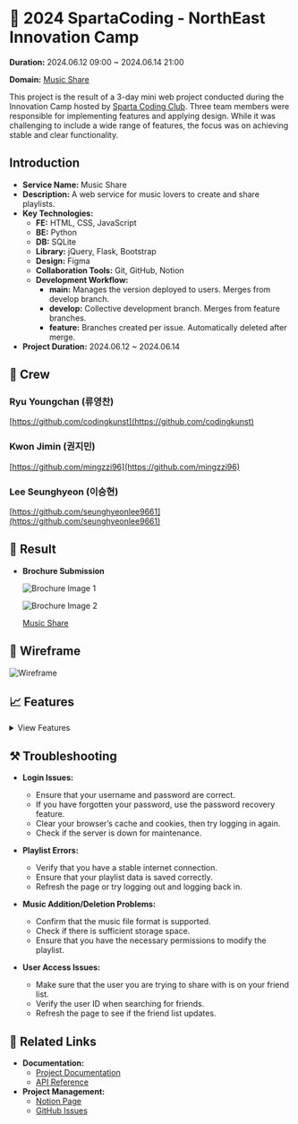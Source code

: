 # 🎵 2024 SpartaCoding - NorthEast Innovation Camp

<aside>
  
**Duration:** 2024.06.12 09:00 ~ 2024.06.14 21:00

**Domain:** [Music Share](http://dlrjfdlfrdj.pythonanywhere.com)

This project is the result of a 3-day mini web project conducted during the Innovation Camp hosted by [Sparta Coding Club](https://spartacodingclub.kr). Three team members were responsible for implementing features and applying design. While it was challenging to include a wide range of features, the focus was on achieving stable and clear functionality.


## Introduction

- **Service Name:** Music Share
- **Description:** A web service for music lovers to create and share playlists.
- **Key Technologies:**
    - **FE:** HTML, CSS, JavaScript
    - **BE:** Python
    - **DB:** SQLite
    - **Library:** jQuery, Flask, Bootstrap
    - **Design:** Figma
    - **Collaboration Tools:** Git, GitHub, Notion
    - **Development Workflow:**
        - **main:** Manages the version deployed to users. Merges from develop branch.
        - **develop:** Collective development branch. Merges from feature branches.
        - **feature:** Branches created per issue. Automatically deleted after merge.
- **Project Duration:** 2024.06.12 ~ 2024.06.14

## 🌟 Crew

### Ryu Youngchan (류영찬)

[https://github.com/codingkunst](https://github.com/codingkunst)

### Kwon Jimin (권지민)

[https://github.com/mingzzi96](https://github.com/mingzzi96)

### Lee Seunghyeon (이승현)

[https://github.com/seunghyeonlee9661](https://github.com/seunghyeonlee9661)

## 🥇 Result

- **Brochure Submission**

    ![Brochure Image 1](2024%20NE%20Innovation%20Camp%20-%2014%20ac02e28f97144d15a099c4cedd3694ed/%ED%99%94%EB%A9%B4_%EC%BA%A1%EC%B2%98_2024-06-14_150535.jpg)

    ![Brochure Image 2](2024%20NE%20Innovation%20Camp%20-%2014%20ac02e28f97144d15a099c4cedd3694ed/20240616_100456.png)

    [Music Share](http://dlrjfdlfrdj.pythonanywhere.com/playlists/)

## 🔲 Wireframe

![Wireframe](2024%20NE%20Innovation%20Camp%20-%2014%20ac02e28f97144d15a099c4cedd3694ed/Untitled%201.png)

## 📈 Features

<details>
  <summary>View Features</summary>

  - **Login Screen**
    
    ![Login Screen](2024%20NE%20Innovation%20Camp%20-%2014%20ac02e28f97144d15a099c4cedd3694ed/Untitled%202.png)
    
    Enter user ID and password to login.
    
  - **Sign Up**
    
    ![Sign Up](2024%20NE%20Innovation%20Camp%20-%2014%20ac02e28f97144d15a099c4cedd3694ed/Untitled%203.png)
    
  - **User Information Management**
    1. **Change Password:** Update password with new information.
        
        ![Change Password](2024%20NE%20Innovation%20Camp%20-%2014%20ac02e28f97144d15a099c4cedd3694ed/20240614_134046.png)
        
    2. **Change Name:** Update user's name.
        
        ![Change Name](2024%20NE%20Innovation%20Camp%20-%2014%20ac02e28f97144d15a099c4cedd3694ed/20240614_134328.png)
        
    3. **Delete Account:** Delete user account along with all playlists and music.
        
        ![Delete Account](2024%20NE%20Innovation%20Camp%20-%2014%20ac02e28f97144d15a099c4cedd3694ed/20240614_134328_1.png)
        
  - **User Search and Friend Addition**
    1. **Search User:** Search other users by ID and add them as friends.
        
        ![Search User](2024%20NE%20Innovation%20Camp%20-%2014%20ac02e28f97144d15a099c4cedd3694ed/20240614_102716.png)
        
    2. **Delete Friends:** Remove users from the friend list.
        
        ![Delete Friends](2024%20NE%20Innovation%20Camp%20-%2014%20ac02e28f97144d15a099c4cedd3694ed/Untitled%204.png)
        
    3. **User Access Verification:** Only friends can access your playlists.
        
        ![Access Verification](2024%20NE%20Innovation%20Camp%20-%2014%20ac02e28f97144d15a099c4cedd3694ed/Untitled%205.png)
        
    4. **Top Menu:** Allows user search by ID to share playlists easily. Added users can be removed by clicking the "x" button. Only friends can access other users' playlists.
  - **Playlist Creation/Deletion/Modification**

    ![Create Playlist](2024%20NE%20Innovation%20Camp%20-%2014%20ac02e28f97144d15a099c4cedd3694ed/20240614_150535.jpg)
    
    Create a playlist with a name and image.

    ![Modify Playlist](2024%20NE%20Innovation%20Camp%20-%2014%20ac02e28f97144d15a099c4cedd3694ed/20240614_150535_2.jpg)
    
    Modify the playlist name and image.

  - **Playlist Page**

    ![Playlist Page](2024%20NE%20Innovation%20Camp%20-%2014%20ac02e28f97144d15a099c4cedd3694ed/20240614_150535_3.jpg)
    
    View your personal playlists.

  - **Add and Delete Music**

    Add and delete music from playlists.
    
    ![Add/Delete Music](2024%20NE%20Innovation%20Camp%20-%2014%20ac02e28f97144d15a099c4cedd3694ed/20240614_144832.png)

  - **Dark/Light Mode**

    Uses local storage to save the chosen color mode. This keeps the selected mode even after refreshing the page or reopening the site.

</details>

## ⚒️ Troubleshooting

- **Login Issues:**
    - Ensure that your username and password are correct.
    - If you have forgotten your password, use the password recovery feature.
    - Clear your browser’s cache and cookies, then try logging in again.
    - Check if the server is down for maintenance.

- **Playlist Errors:**
    - Verify that you have a stable internet connection.
    - Ensure that your playlist data is saved correctly.
    - Refresh the page or try logging out and logging back in.

- **Music Addition/Deletion Problems:**
    - Confirm that the music file format is supported.
    - Check if there is sufficient storage space.
    - Ensure that you have the necessary permissions to modify the playlist.

- **User Access Issues:**
    - Make sure that the user you are trying to share with is on your friend list.
    - Verify the user ID when searching for friends.
    - Refresh the page to see if the friend list updates.

## 🔗 Related Links

- **Documentation:**
    - [Project Documentation](http://dlrjfdlfrdj.pythonanywhere.com/docs)
    - [API Reference](http://dlrjfdlfrdj.pythonanywhere.com/api)
- **Project Management:**
    - [Notion Page](https://www.notion.so/InnovationCampTeam/MusicShare)
    - [GitHub Issues](https://github.com/InnovationCampTeam/MusicShare/issues)
